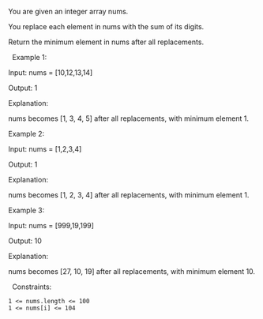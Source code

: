 You are given an integer array nums.

You replace each element in nums with the sum of its digits.

Return the minimum element in nums after all replacements.

 
Example 1:


Input: nums = [10,12,13,14]

Output: 1

Explanation:

nums becomes [1, 3, 4, 5] after all replacements, with minimum element 1.


Example 2:


Input: nums = [1,2,3,4]

Output: 1

Explanation:

nums becomes [1, 2, 3, 4] after all replacements, with minimum element 1.


Example 3:


Input: nums = [999,19,199]

Output: 10

Explanation:

nums becomes [27, 10, 19] after all replacements, with minimum element 10.


 
Constraints:


	1 <= nums.length <= 100
	1 <= nums[i] <= 104

